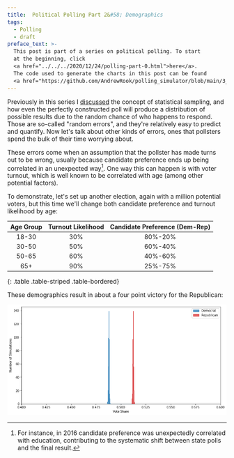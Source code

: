 ```yaml
---
title:  Political Polling Part 2&#58; Demographics
tags:
  - Polling
  - draft
preface_text: >-
  This post is part of a series on political polling. To start 
  at the beginning, click 
  <a href="../../../2020/12/24/polling-part-0.html">here</a>.
  The code used to generate the charts in this post can be found
  <a href="https://github.com/AndrewRook/polling_simulator/blob/main/3_turnout.ipynb">here</a>.
---
```


Previously in this series I 
[discussed](../../../2020/12/28/polling-part-1.html) 
the concept of statistical sampling, and how even the perfectly
constructed poll will produce a distribution of possible results
due to the random chance of who happens to respond. Those are
so-called "random errors", and they're relatively easy to predict
and quantify. Now let's talk about other kinds of errors, ones
that pollsters spend the bulk of their time worrying about.  

<!--more-->

These errors come when an assumption that the pollster has made
turns out to be wrong, usually because candidate preference ends
up being correlated in an unexpected way[^education]. One way
this can happen is with voter turnout, which is well known
to be correlated with age (among other potential factors).
 
To demonstrate, let's set up another election, again with
a million potential voters, but this time we'll change
both candidate preference and turnout likelihood by age:

| Age Group | Turnout Likelihood | Candidate Preference (Dem-Rep) |
|:---------:|:------------------:|:------------------------------:|
| 18-30     | 30%                | 80%-20%                        | 
| 30-50     | 50%                | 60%-40%                        |
| 50-65     | 60%                | 40%-60%                        |
| 65+       | 90%                | 25%-75%                        |
{: .table .table-striped .table-bordered}

These demographics result in about a four point victory for the 
Republican:

![election results](/images/2021-01-03-polling-part-3/actual_election.png)

[^education]:
    For instance, in 2016 candidate preference was unexpectedly 
    correlated with education, contributing to the systematic
    shift between state polls and the final result.